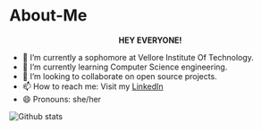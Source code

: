 # About-Me
<p align="center"><b>HEY EVERYONE!</b></p>


- 🔭 I’m currently a sophomore at Vellore Institute Of Technology.
- 🌱 I’m currently learning Computer Science engineering.
- 👯 I’m looking to collaborate on open source projects.
- 📫 How to reach me: Visit my [LinkedIn](https://www.linkedin.com/in/abhiman-gautam-3b20671ba/)
- 😄 Pronouns: she/her


![Github stats](https://github-readme-stats.vercel.app/api?username=Abhiman1211)
